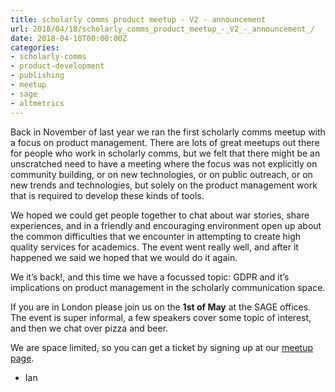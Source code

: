 ```yaml
---
title: scholarly comms product meetup - V2 - announcement 
url: 2018/04/18/scholarly_comms_product_meetup_-_V2_-_announcement_/
date: 2018-04-18T00:00:00Z
categories:
- scholarly-comms
- product-development
- publishing
- meetup
- sage
- altmetrics
---
```


Back in November of last year we ran the first scholarly comms meetup with a focus on product management. There are lots of great meetups out there for people who work in scholarly comms, but we felt that there might be an unscratched need to have a meeting where the focus was not explicitly on community building, or on new technologies, or on public outreach, or on new trends and technologies, but solely on the product management work that is required to develop these kinds of tools. 

We hoped we could get people together to chat about war stories, share experiences, and in a friendly and encouraging environment open up about the common difficulties that we encounter in attempting to create high quality services for academics. The event went really well, and after it happened we said we hoped that we would do it again. 

We it’s back!, and this time we have a focussed topic: GDPR and it’s implications on product management in the scholarly communication space. 

If you are in London please join us on the **1st of May** at the SAGE offices. The event is super informal, a few speakers cover some topic of interest, and then we chat over pizza and beer.  

We are space limited, so you can get a ticket by signing up at our [meetup page](https://www.meetup.com/londons-scholarly-tech/events/249629141/).

- Ian 